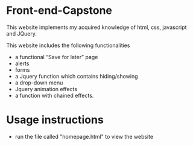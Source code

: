 # Front-end-Capstone

This website implements my acquired knowledge of html, css, javascript and JQuery.

This website includes the following functionalities

- a functional “Save for later” page
- alerts
- forms
- a Jquery function which contains hiding/showing
- a drop-down menu
- Jquery animation effects
- a function with chained effects.

# Usage instructions

- run the file called "homepage.html" to view the website

